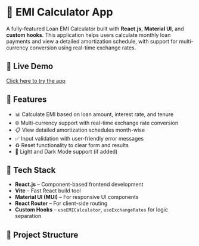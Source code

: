 

# 💸 EMI Calculator App

A fully-featured Loan EMI Calculator built with **React.js**, **Material UI**, and **custom hooks**. This application helps users calculate monthly loan payments and view a detailed amortization schedule, with support for multi-currency conversion using real-time exchange rates.

## 🚀 Live Demo

[Click here to try the app](https://your-deployment-link.com)

## 📌 Features

- 📊 Calculate EMI based on loan amount, interest rate, and tenure
- 🌐 Multi-currency support with real-time exchange rate conversion
- 📋 View detailed amortization schedules month-wise
- ✅ Input validation with user-friendly error messages
- ♻️ Reset functionality to clear form and results
- 🌙 Light and Dark Mode support (if added)

## 🧰 Tech Stack

- **React.js** – Component-based frontend development
- **Vite** – Fast React build tool
- **Material UI (MUI)** – For responsive UI components
- **React Router** – For client-side routing
- **Custom Hooks** – `useEMICalculator`, `useExchangeRates` for logic separation

## 📁 Project Structure

